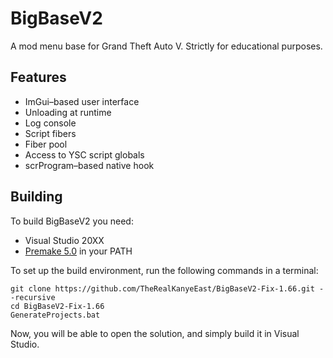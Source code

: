 # BigBaseV2
A mod menu base for Grand Theft Auto V.
Strictly for educational purposes.

## Features
* ImGui–based user interface
* Unloading at runtime
* Log console
* Script fibers
* Fiber pool
* Access to YSC script globals
* scrProgram–based native hook

## Building
To build BigBaseV2 you need:
* Visual Studio 20XX
* [Premake 5.0](https://premake.github.io/download.html) in your PATH

To set up the build environment, run the following commands in a terminal:
```dos
git clone https://github.com/TheRealKanyeEast/BigBaseV2-Fix-1.66.git --recursive
cd BigBaseV2-Fix-1.66
GenerateProjects.bat
```
Now, you will be able to open the solution, and simply build it in Visual Studio.
